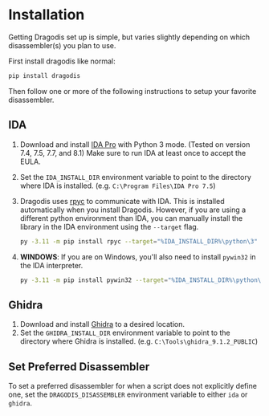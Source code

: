# Installation

Getting Dragodis set up is simple, but varies slightly depending on which
disassembler(s) you plan to use.

First install dragodis like normal:

```bash
pip install dragodis
```

Then follow one or more of the following instructions to setup your favorite disassembler.

## IDA

1. Download and install [IDA Pro](https://www.hex-rays.com) with Python 3 mode. (Tested on version 7.4, 7.5, 7.7, and 8.1) Make sure to run IDA at least once to accept the EULA.
2. Set the `IDA_INSTALL_DIR` environment variable to point to the directory where IDA is installed. (e.g. `C:\Program Files\IDA Pro 7.5`)
3. Dragodis uses [rpyc](https://rpyc.readthedocs.io/en/latest) to communicate with IDA.
   This is installed automatically when you install Dragodis. However, if you are using a different python
   environment than IDA, you can manually install the library in the IDA environment using the `--target` flag.

   ```bash
   py -3.11 -m pip install rpyc --target="%IDA_INSTALL_DIR%\python\3"
   ```

4. **WINDOWS**: If you are on Windows, you'll also need to install `pywin32` in the IDA interpreter.

   ```bash
   py -3.11 -m pip install pywin32 --target="%IDA_INSTALL_DIR%\python\3"
   ```


## Ghidra

1. Download and install [Ghidra](https://ghidra-sre.org) to a desired location.
2. Set the `GHIDRA_INSTALL_DIR` environment variable to point to the directory where Ghidra is installed.
   (e.g. `C:\Tools\ghidra_9.1.2_PUBLIC`)

## Set Preferred Disassembler

To set a preferred disassembler for when a script does not explicitly define one, set the `DRAGODIS_DISASSEMBLER` environment
variable to either `ida` or `ghidra`.
